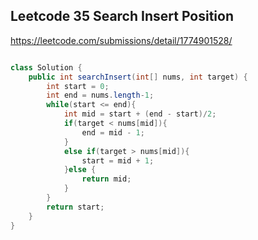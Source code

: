 ## Leetcode 35 Search Insert Position

https://leetcode.com/submissions/detail/1774901528/

```java

class Solution {
    public int searchInsert(int[] nums, int target) {
        int start = 0;
        int end = nums.length-1;
        while(start <= end){
            int mid = start + (end - start)/2;
            if(target < nums[mid]){
                end = mid - 1;
            }
            else if(target > nums[mid]){
                start = mid + 1;
            }else {
                return mid;
            }
        }
        return start;
    }
}
